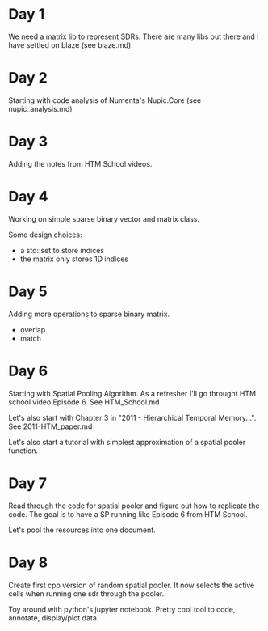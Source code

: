 

# Day 1

We need a matrix lib to represent SDRs. There are many libs out there and I have settled on blaze (see blaze.md).

# Day 2

Starting with code analysis of Numenta's Nupic.Core (see nupic_analysis.md)

# Day 3

Adding the notes from HTM School videos.

# Day 4

Working on simple sparse binary vector and matrix class.

Some design choices:

* a std::set to store indices
* the matrix only stores 1D indices

# Day 5

Adding more operations to sparse binary matrix.

* overlap
* match

# Day 6

Starting with Spatial Pooling Algorithm. As a refresher I'll go throught HTM school video Episode 6. See HTM_School.md

Let's also start with Chapter 3 in "2011 - Hierarchical Temporal Memory...". See 2011-HTM_paper.md

Let's also start a tutorial with simplest approximation of a spatial pooler function.

# Day 7

Read through the code for spatial pooler and figure out how to replicate the code. The goal is to have a SP running like
Episode 6 from HTM School.

Let's pool the resources into one document.

# Day 8

Create first cpp version of random spatial pooler. It now selects the active cells when running one sdr through the pooler.

Toy around with python's jupyter notebook. Pretty cool tool to code, annotate, display/plot data.
